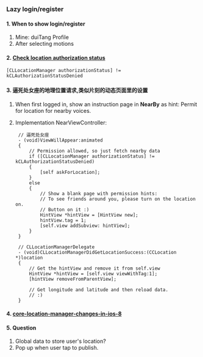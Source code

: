 ### Lazy login/register

#### 1. When to show login/register

1. Mine: duiTang Profile
2. After selecting motions


#### 2. [Check location authorization status](http://stackoverflow.com/questions/7221004/detecting-whether-location-services-are-enabled-for-my-app)

	[CLLocationManager authorizationStatus] != kCLAuthorizationStatusDenied

#### 3. 逼死处女座的地理位置请求,类似片刻的动态页面里的设置

1. When first logged in, show an instruction page in **NearBy** as hint: Permit for location for nearby voices.
2. Implementation NearViewController:
		
		// 逼死处女座
		- (void)ViewWillAppear:animated
		{
			// Permission allowed, so just fetch nearby data
			if ([CLLocationManager authorizationStatus] != kCLAuthorizationStatusDenied)
			{
				[self askForLocation];
			}
			else
			{
				// Show a blank page with permission hints:
				// To see friends around you, please turn on the location on.
				// Button on it :)
				HintView *hintView = [HintView new];
				hintView.tag = 1;
				[self.view addSubview: hintView];
			}
		}

		// CLLocationManagerDelegate
		- (void)CLLocationManagerDidGetLocationSuccess:(CCLocation *)location
		{
			// Get the hintView and remove it from self.view
			HintView *hintView = [self.view viewWithTag:1];
			[hintView removeFromParentView];

			// Get longitude and latitude and then reload data.
			// :)
		}
		
#### 4. [core-location-manager-changes-in-ios-8](http://nevan.net/2014/09/core-location-manager-changes-in-ios-8/)

#### 5. Question
1. Global data to store user's location?
2. Pop up when user tap to publish.
